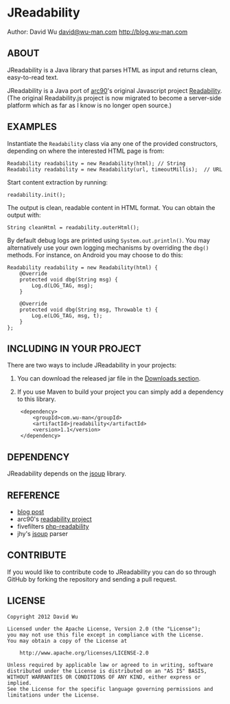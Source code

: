 JReadability
============

Author: David Wu <david@wu-man.com> <http://blog.wu-man.com>


ABOUT
-----

JReadability is a Java library that parses HTML as input and returns clean,
easy-to-read text.

JReadability is a Java port of [arc90](http://arc90.com/)'s original 
Javascript project [Readability](http://code.google.com/p/arc90labs-readability/).
(The original Readability.js project is now migrated to become a server-side
platform which as far as I know is no longer open source.)


EXAMPLES
--------

Instantiate the `Readability` class via any one of the provided constructors,
depending on where the interested HTML page is from:

    Readability readability = new Readability(html); // String
    Readability readability = new Readability(url, timeoutMillis);  // URL

Start content extraction by running:

    readability.init();

The output is clean, readable content in HTML format.  You can obtain the
output with:

    String cleanHtml = readability.outerHtml();

By default debug logs are printed using `System.out.println()`.  You may
alternatively use your own logging mechanisms by overriding the `dbg()` 
methods.  For instance, on Android you may choose to do this:

    Readability readability = new Readability(html) {
        @Override
        protected void dbg(String msg) {
            Log.d(LOG_TAG, msg);
        }

        @Override
        protected void dbg(String msg, Throwable t) {
            Log.e(LOG_TAG, msg, t);
        }
    };


INCLUDING IN YOUR PROJECT
-------------------------

There are two ways to include JReadability in your projects:

1. You can download the released jar file in the [Downloads section](https://github.com/wuman/JReadability/downloads).
2. If you use Maven to build your project you can simply add a dependency to this library.

        <dependency>
            <groupId>com.wu-man</groupId>
            <artifactId>jreadability</artifactId>
            <version>1.1</version>
        </dependency>


DEPENDENCY
----------

JReadability depends on the [jsoup](https://github.com/jhy/jsoup/) library.


REFERENCE
---------

+ [blog post](http://blog.wu-man.com/2012/10/introducing-jreadability-making-web.html)
+ arc90's [readability project](http://code.google.com/p/arc90labs-readability/)
+ fivefilters [php-readability](http://code.fivefilters.org/php-readability)
+ jhy's [jsoup](https://github.com/jhy/jsoup/) parser


CONTRIBUTE
----------

If you would like to contribute code to JReadability you can do so through 
GitHub by forking the repository and sending a pull request.


LICENSE
-------

    Copyright 2012 David Wu

    Licensed under the Apache License, Version 2.0 (the "License");
    you may not use this file except in compliance with the License.
    You may obtain a copy of the License at

        http://www.apache.org/licenses/LICENSE-2.0

    Unless required by applicable law or agreed to in writing, software 
    distributed under the License is distributed on an "AS IS" BASIS, 
    WITHOUT WARRANTIES OR CONDITIONS OF ANY KIND, either express or implied.
    See the License for the specific language governing permissions and 
    limitations under the License.

